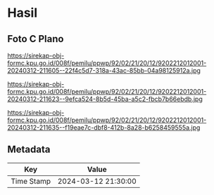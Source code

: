 # Hasil

## Foto C Plano

https://sirekap-obj-formc.kpu.go.id/008f/pemilu/ppwp/92/02/21/20/12/9202212012001-20240312-211605--22f4c5d7-318a-43ac-85bb-04a98125912a.jpg

https://sirekap-obj-formc.kpu.go.id/008f/pemilu/ppwp/92/02/21/20/12/9202212012001-20240312-211623--9efca524-8b5d-45ba-a5c2-fbcb7b66ebdb.jpg

https://sirekap-obj-formc.kpu.go.id/008f/pemilu/ppwp/92/02/21/20/12/9202212012001-20240312-211635--f19eae7c-dbf8-412b-8a28-b6258459555a.jpg


## Metadata

| Key        | Value               |
| ---------- | ------------------- |
| Time Stamp | 2024-03-12 21:30:00 |



